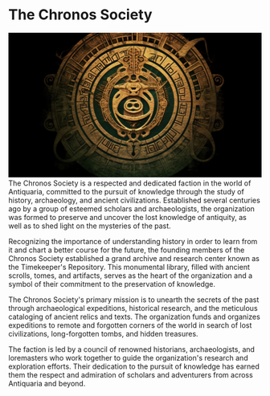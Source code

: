 # The Chronos Society
![](images/chronos_society.png?raw=true)
The Chronos Society is a respected and dedicated faction in the world of Antiquaria, committed to the pursuit of knowledge through the study of history, archaeology, and ancient civilizations. Established several centuries ago by a group of esteemed scholars and archaeologists, the organization was formed to preserve and uncover the lost knowledge of antiquity, as well as to shed light on the mysteries of the past.

Recognizing the importance of understanding history in order to learn from it and chart a better course for the future, the founding members of the Chronos Society established a grand archive and research center known as the Timekeeper's Repository. This monumental library, filled with ancient scrolls, tomes, and artifacts, serves as the heart of the organization and a symbol of their commitment to the preservation of knowledge.

The Chronos Society's primary mission is to unearth the secrets of the past through archaeological expeditions, historical research, and the meticulous cataloging of ancient relics and texts. The organization funds and organizes expeditions to remote and forgotten corners of the world in search of lost civilizations, long-forgotten tombs, and hidden treasures.

The faction is led by a council of renowned historians, archaeologists, and loremasters who work together to guide the organization's research and exploration efforts. Their dedication to the pursuit of knowledge has earned them the respect and admiration of scholars and adventurers from across Antiquaria and beyond.
